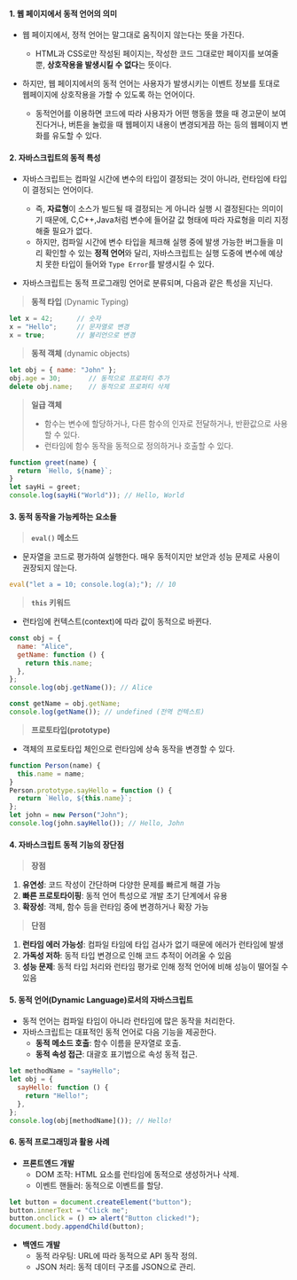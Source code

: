 #### 1. 웹 페이지에서 동적 언어의 의미

- 웹 페이지에서, 정적 언어는 말그대로 움직이지 않는다는 뜻을 가진다. 
	- HTML과 CSS로만 작성된 페이지는, 작성한 코드 그대로만 페이지를 보여줄 뿐, **상호작용을 발생시킬 수 없다**는 뜻이다.

- 하지만, 웹 페이지에서의 동적 언어는 사용자가 발생시키는 이벤트 정보를 토대로 웹페이지에 상호작용을 가할 수 있도록 하는 언어이다. 
	- 동적언어를 이용하면 코드에 따라 사용자가 어떤 행동을 했을 때 경고문이 보여진다거나, 버튼을 눌렀을 때 웹페이지 내용이 변경되게끔 하는 등의 웹페이지 변화를 유도할 수 있다.


#### 2. 자바스크립트의 동적 특성

- 자바스크립트는 컴파일 시간에 변수의 타입이 결정되는 것이 아니라, 런타임에 타입이 결정되는 언어이다.
	- 즉, **자료형**이 소스가 빌드될 때 결정되는 게 아니라 실행 시 결정된다는 의미이기 때문에, C,C++,Java처럼 변수에 들어갈 값 형태에 따라 자료형을 미리 지정해줄 필요가 없다.
	- 하지만, 컴파일 시간에 변수 타입을 체크해 실행 중에 발생 가능한 버그들을 미리 확인할 수 있는 **정적 언어**와 달리, 자바스크립트는 실행 도중에 변수에 예상치 못한 타입이 들어와 `Type Error`를 발생시킬 수 있다.

- 자바스크립트는 동적 프로그래밍 언어로 분류되며, 다음과 같은 특성을 지닌다.

> **동적 타입** (Dynamic Typing)
```js
let x = 42;      // 숫자
x = "Hello";     // 문자열로 변경
x = true;        // 불리언으로 변경
```

> **동적 객체** (dynamic objects)
```js
let obj = { name: "John" };
obj.age = 30;       // 동적으로 프로퍼티 추가
delete obj.name;    // 동적으로 프로퍼티 삭제
```

> **일급 객체**
> - 함수는 변수에 할당하거나, 다른 함수의 인자로 전달하거나, 반환값으로 사용할 수 있다.
> - 런타임에 함수 동작을 동적으로 정의하거나 호출할 수 있다.
```js
function greet(name) {
  return `Hello, ${name}`;
}
let sayHi = greet;
console.log(sayHi("World")); // Hello, World
```


#### 3. 동적 동작을 가능케하는 요소들

> **`eval()` 메소드**
- 문자열을 코드로 평가하여 실행한다. 매우 동적이지만 보안과 성능 문제로 사용이 권장되지 않는다.
```js
eval("let a = 10; console.log(a);"); // 10
```

>**`this` 키워드**
- 런타임에 컨텍스트(context)에 따라 값이 동적으로 바뀐다.
```js
const obj = {
  name: "Alice",
  getName: function () {
    return this.name;
  },
};
console.log(obj.getName()); // Alice

const getName = obj.getName;
console.log(getName()); // undefined (전역 컨텍스트)
```

> **프로토타입(prototype)**
- 객체의 프로토타입 체인으로 런타임에 상속 동작을 변경할 수 있다. 
```js
function Person(name) {
  this.name = name;
}
Person.prototype.sayHello = function () {
  return `Hello, ${this.name}`;
};
let john = new Person("John");
console.log(john.sayHello()); // Hello, John
```


#### 4. 자바스크립트 동적 기능의 장단점

> **장점**
1. **유연성**: 코드 작성이 간단하며 다양한 문제를 빠르게 해결 가능
2. **빠른 프로토타이핑**: 동적 언어 특성으로 개발 초기 단계에서 유용
3. **확장성**: 객체, 함수 등을 런타임 중에 변경하거나 확장 가능

> **단점**
1. **런타임 에러 가능성**: 컴파일 타임에 타입 검사가 없기 때문에 에러가 런타임에 발생
2. **가독성 저하**: 동적 타입 변경으로 인해 코드 추적이 어려울 수 있음
3. **성능 문제**: 동적 타입 처리와 런타임 평가로 인해 정적 언어에 비해 성능이 떨어질 수 있음


#### 5. 동적 언어(Dynamic Language)로서의 자바스크립트

- 동적 언어는 컴파일 타임이 아니라 런타임에 많은 동작을 처리한다.
- 자바스크립트는 대표적인 동적 언어로 다음 기능을 제공한다.
    - **동적 메소드 호출**: 함수 이름을 문자열로 호출.
    - **동적 속성 접근**: 대괄호 표기법으로 속성 동적 접근.
```js
let methodName = "sayHello";
let obj = {
  sayHello: function () {
    return "Hello!";
  },
};
console.log(obj[methodName]()); // Hello!
```


#### 6. 동적 프로그래밍과 활용 사례

- **프론트엔드 개발**
	- DOM 조작: HTML 요소를 런타임에 동적으로 생성하거나 삭제.
	- 이벤트 핸들러: 동적으로 이벤트를 할당.
```js
let button = document.createElement("button");
button.innerText = "Click me";
button.onclick = () => alert("Button clicked!");
document.body.appendChild(button);
```

- **백엔드 개발**
	- 동적 라우팅: URL에 따라 동적으로 API 동작 정의.
	- JSON 처리: 동적 데이터 구조를 JSON으로 관리.